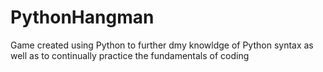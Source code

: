 # PythonHangman

Game created using Python to further dmy knowldge of Python syntax as well as to continually practice the fundamentals of coding
